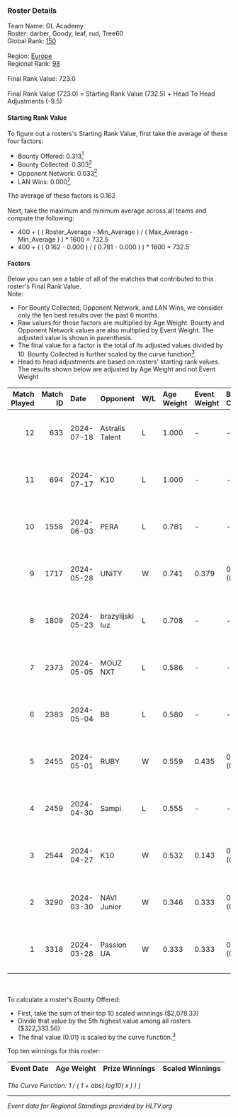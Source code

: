 ### Roster Details<br />
Team Name: GL Academy<br />
Roster: darber, Goody, leaf, rud, Tree60<br />
Global Rank: [150](../standings_global.md)<br />
<br />
Region: [Europe]( ../standings_europe.md)<br />
Regional Rank: [98]( ../standings_europe.md)<br />
<br />
Final Rank Value:  723.0<br />
<br />
Final Rank Value (723.0) = Starting Rank Value (732.5) + Head To Head Adjustments (-9.5)<br />

#### Starting Rank Value<br />
To figure out a rosters's Starting Rank Value, first take the average of these four factors:<br />
- Bounty Offered: 0.313[<sup>1</sup>](#table2)
- Bounty Collected: 0.303[<sup>2</sup>](#table1)
- Opponent Network: 0.033[<sup>2</sup>](#table1)
- LAN Wins: 0.000[<sup>2</sup>](#table1)

The average of these factors is 0.162<br />
<br />
Next, take the maximum and minimum average across all teams and compute the following:<br />
- 400 + ( ( Roster_Average - Min_Average ) / ( Max_Average - Min_Average ) ) * 1600 = 732.5
- 400 + ( ( 0.162 - 0.000 ) / ( 0.781 - 0.000 ) ) * 1600 = 732.5


#### Factors<br />
Below you can see a table of all of the matches that contributed to this roster's Final Rank Value.<br />
Note:<br />

- For Bounty Collected, Opponent Network, and LAN Wins, we consider only the ten best results over the past 6 months.
- Raw values for those factors are multiplied by Age Weight. Bounty and Opponent Network values are also multiplied by Event Weight. The adjusted value is shown in parenthesis.
- The final value for a factor is the total of its adjusted values divided by 10. Bounty Collected is further scaled by the curve function[<sup>3</sup>](#curveFunction)
- Head to head adjustments are based on rosters' starting rank values. The results shown below are adjusted by Age Weight and not Event Weight
<span id="table1"></span><br />


| Match Played | Match ID | Date       | Opponent        | W/L | Age Weight | Event Weight | Bounty Collected | Opponent Network | LAN Wins  | H2H Adj. | Roster                           |
| -: | -: | :- | :- | :- | :- | :- | :- | :- | :- | -: | :- |
|           12 |      633 | 2024-07-18 | Astralis Talent | L   | 1.000      | -            | -                | -                | -         |   -16.29 | darber, Goody, leaf, rud, Tree60 |
|           11 |      694 | 2024-07-17 | K10             | L   | 1.000      | -            | -                | -                | -         |   -17.54 | darber, Goody, leaf, rud, Tree60 |
|           10 |     1558 | 2024-06-03 | PERA            | L   | 0.781      | -            | -                | -                | -         |    -6.42 | darber, Goody, leaf, rud, Tree60 |
|            9 |     1717 | 2024-05-28 | UNiTY           | W   | 0.741      | 0.379        | 0.025 (0.007)    | 0.304 (0.085)    | 0 (0.000) |    17.20 | darber, Goody, leaf, rud, Tree60 |
|            8 |     1809 | 2024-05-23 | brazylijski luz | L   | 0.708      | -            | -                | -                | -         |    -8.68 | darber, Goody, leaf, rud, Tree60 |
|            7 |     2373 | 2024-05-05 | MOUZ NXT        | L   | 0.586      | -            | -                | -                | -         |    -3.34 | darber, Goody, leaf, rud, shadiy |
|            6 |     2383 | 2024-05-04 | B8              | L   | 0.580      | -            | -                | -                | -         |    -3.10 | darber, Goody, leaf, rud, shadiy |
|            5 |     2455 | 2024-05-01 | RUBY            | W   | 0.559      | 0.435        | 0.095 (0.023)    | 0.499 (0.121)    | 0 (0.000) |    12.74 | darber, Goody, leaf, rud, shadiy |
|            4 |     2459 | 2024-04-30 | Sampi           | L   | 0.555      | -            | -                | -                | -         |    -4.96 | darber, Goody, leaf, rud, sSen   |
|            3 |     2544 | 2024-04-27 | K10             | W   | 0.532      | 0.143        | 0.008 (0.001)    | 0.133 (0.010)    | 0 (0.000) |     6.95 | darber, Goody, leaf, rud, sSen   |
|            2 |     3290 | 2024-03-30 | NAVI Junior     | W   | 0.346      | 0.333        | 0.003 (0.000)    | 0.030 (0.003)    | 0 (0.000) |     4.85 | darber, Goody, leaf, nestee, rud |
|            1 |     3318 | 2024-03-28 | Passion UA      | W   | 0.333      | 0.333        | 0.173 (0.019)    | 1.000 (0.111)    | 0 (0.000) |     9.07 | darber, Goody, leaf, nestee, rud |

<br />
<span id="table2"></span><br />
To calculate a roster's Bounty Offered:<br />

- First, take the sum of their top 10 scaled winnings ($2,078.33)
- Divide that value by the 5th highest value among all rosters ($322,333.56)
- The final value (0.01) is scaled by the curve function.[<sup>3</sup>](#curveFunction)

Top ten winnings for this roster:<br />

| Event Date | Age Weight | Prize Winnings | Scaled Winnings |
| :- | -: | :- | :- |


<span id="curveFunction"></span>_The Curve Function: 1 / ( 1 + abs( log10( x ) ) )_<br />

---
_Event data for Regional Standings provided by HLTV.org_<br />
